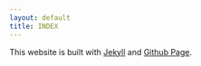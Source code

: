 ```yaml
---
layout: default
title: INDEX
---
```


This website is built with [Jekyll](http://jekyllrb.com/) and [Github Page](http://pages.github.com/).